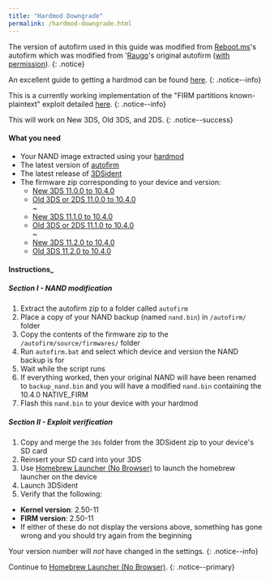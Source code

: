 ```yaml
---
title: "Hardmod Downgrade"
permalink: /hardmod-downgrade.html
---
```


The version of autofirm used in this guide was modified from [Reboot.ms](https://www.reboot.ms/forum/threads/2403/)'s autofirm which was modified from '[Raugo](https://gbatemp.net/members/356694/)'s original autofirm ([with permission](http://archive.is/KOrWp)).
{: .notice}  

An excellent guide to getting a hardmod can be found [here](https://gbatemp.net/threads/414498/).
{: .notice--info}

This is a currently working implementation of the "FIRM partitions known-plaintext" exploit detailed [here](https://www.3dbrew.org/wiki/3DS_System_Flaws).
{: .notice--info}

This will work on New 3DS, Old 3DS, and 2DS.
{: .notice--success}

#### What you need

* Your NAND image extracted using your [hardmod](https://gbatemp.net/threads/414498/)
* The latest version of [autofirm](https://github.com/Plailect/autofirm/archive/master.zip)
* The latest release of [3DSident](https://github.com/joel16/3DSident/releases/latest)
* The firmware zip corresponding to your device and version:
    + <a href="https://plailect.github.io/Guide/torrents/11.0.0_to_10.4.0_n3ds.torrent" target="_blank">New 3DS 11.0.0 to 10.4.0</a>
    + <a href="https://plailect.github.io/Guide/torrents/11.0.0_to_10.4.0_o3ds.torrent" target="_blank">Old 3DS or 2DS 11.0.0 to 10.4.0</a>     
    ~    
    + <a href="https://plailect.github.io/Guide/torrents/11.1.0_to_10.4.0_n3ds.torrent" target="_blank">New 3DS 11.1.0 to 10.4.0</a>     
    + <a href="https://plailect.github.io/Guide/torrents/11.1.0_to_10.4.0_o3ds.torrent" target="_blank">Old 3DS or 2DS 11.1.0 to 10.4.0</a>     
    ~    
    + <a href="https://plailect.github.io/Guide/torrents/11.2.0_to_10.4.0_n3ds.torrent" target="_blank">New 3DS 11.2.0 to 10.4.0</a>     
    + <a href="https://plailect.github.io/Guide/torrents/11.2.0_to_10.4.0_o3ds.torrent" target="_blank">Old 3DS 11.2.0 to 10.4.0</a>    

#### Instructions_

##### Section I - NAND modification

1. Extract the autofirm zip to a folder called `autofirm`
2. Place a copy of your NAND backup (named `nand.bin`) in `/autofirm/` folder
3. Copy the contents of the firmware zip to the `/autofirm/source/firmwares/` folder
4. Run `autofirm.bat` and select which device and version the NAND backup is for
5. Wait while the script runs
6. If everything worked, then your original NAND will have been renamed to `backup_nand.bin` and you will have a modified `nand.bin` containing the 10.4.0 NATIVE_FIRM
7. Flash this `nand.bin` to your device with your hardmod

##### Section II - Exploit verification

1. Copy and merge the `3ds` folder from the 3DSident zip to your device's SD card
2. Reinsert your SD card into your 3DS
3. Use [Homebrew Launcher (No Browser)](homebrew-launcher-(no-browser)) to launch the homebrew launcher on the device
4. Launch 3DSident
5. Verify that the following:
  + **Kernel version**: 2.50-11
  + **FIRM version**: 2.50-11
  + If either of these do not display the versions above, something has gone wrong and you should try again from the beginning

Your version number will *not* have changed in the settings.
{: .notice--info}

Continue to [Homebrew Launcher (No Browser)](homebrew-launcher-(no-browser)).
{: .notice--primary}
